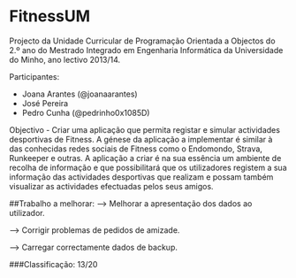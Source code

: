 # FitnessUM

Projecto da Unidade Curricular de Programação Orientada a Objectos do 2.º ano do Mestrado Integrado em Engenharia Informática da Universidade do Minho, ano lectivo 2013/14.

Participantes:
- Joana Arantes (@joanaarantes)
- José Pereira
- Pedro Cunha (@pedrinho0x1085D)

Objectivo - Criar uma aplicação que permita registar e simular actividades desportivas de Fitness. A génese da aplicação a implementar é similar à das conhecidas redes sociais de Fitness como o Endomondo, Strava, Runkeeper e outras. A aplicação a criar é na sua essência um ambiente de recolha de informação e que possibilitará que os utilizadores registem a sua informação das actividades desportivas que realizam e possam também visualizar as actividades efectuadas pelos seus amigos.

##Trabalho a melhorar:
--> Melhorar a apresentação dos dados ao utilizador.

--> Corrigir problemas de pedidos de amizade.

--> Carregar correctamente dados de backup.

###Classificação: 13/20
